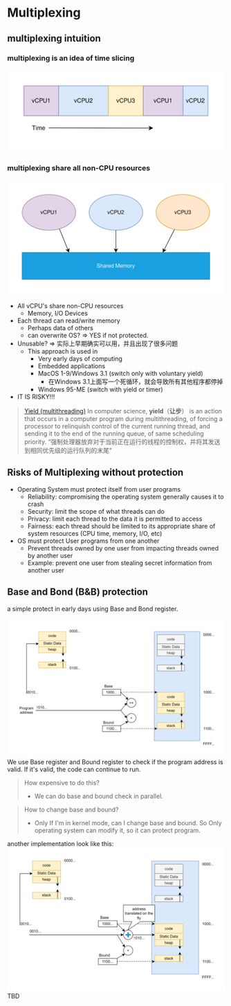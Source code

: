 # Multiplexing
## multiplexing intuition
### multiplexing is an idea of time slicing
![](thread_02.svg)
### multiplexing share all non-CPU resources
![](thread_01.svg)
- All vCPU's share non-CPU resources
	- Memory, I/O Devices
- Each thread can read/write memory
	- Perhaps data of others
	- can overwrite OS? => YES if not protected.
- Unusable? => 实际上早期确实可以用，并且出现了很多问题
	- This approach is used in
		- Very early days of computing
		- Embedded applications
		- MacOS 1-9/Windows 3.1 (switch only with voluntary yield)
			- 在Windows 3.1上面写一个死循环，就会导致所有其他程序都停掉
		- Windows 95-ME (switch with yield or timer)
- IT IS RISKY!!!
> [Yield (multithreading)](https://en.wikipedia.org/wiki/Yield_(multithreading)) 
> In computer science, **yield**（**让步**） is an action that occurs in a computer program during multithreading, of forcing a processor to relinquish control of the current running thread, and sending it to the end of the running queue, of same scheduling priority.
> “强制处理器放弃对于当前正在运行的线程的控制权，并将其发送到相同优先级的运行队列的末尾”

## Risks of Multiplexing without protection
- Operating System must protect itself from user programs
	- Reliability: compromising the operating system generally causes it to crash
	- Security: limit the scope of what threads can do
	- Privacy: limit each thread to the data it is permitted to access
	- Fairness: each thread should be limited to its appropriate share of system resources (CPU time, memory, I/O, etc)
- OS must protect User programs from one another
	- Prevent threads owned by one user from impacting threads owned by another user
	- Example: prevent one user from stealing secret information from another user

## Base and Bond (B&B) protection
a simple protect in early days using Base and Bond register.

![](base_and_bound_01.svg)
We use Base register and Bound register to check if the program address is valid. If it's valid, the code can continue to run.

> How expensive to do this?
> - We can do base and bound check in parallel.

> How to change base and bound?
> - Only If I'm in kernel mode, can I change base and bound. So Only operating system can modify it, so it can protect program.

another implementation look like this:
![](base_and_bound_02.svg)
TBD